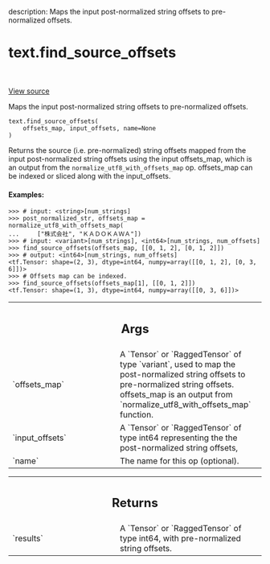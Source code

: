 description: Maps the input post-normalized string offsets to pre-normalized offsets.

<div itemscope itemtype="http://developers.google.com/ReferenceObject">
<meta itemprop="name" content="text.find_source_offsets" />
<meta itemprop="path" content="Stable" />
</div>

# text.find_source_offsets

<!-- Insert buttons and diff -->

<table class="tfo-notebook-buttons tfo-api nocontent" align="left">

</table>

<a target="_blank" href="https://github.com/tensorflow/text/tree/master/tensorflow_text/python/ops/normalize_ops.py">View source</a>



Maps the input post-normalized string offsets to pre-normalized offsets.

<pre class="devsite-click-to-copy prettyprint lang-py tfo-signature-link">
<code>text.find_source_offsets(
    offsets_map, input_offsets, name=None
)
</code></pre>



<!-- Placeholder for "Used in" -->

Returns the source (i.e. pre-normalized) string offsets mapped from the input
post-normalized string offsets using the input offsets_map, which is an output
from the `normalize_utf8_with_offsets_map` op. offsets_map can be indexed or
sliced along with the input_offsets.

#### Examples:

```
>>> # input: <string>[num_strings]
>>> post_normalized_str, offsets_map = normalize_utf8_with_offsets_map(
...     ["株式会社", "ＫＡＤＯＫＡＷＡ"])
>>> # input: <variant>[num_strings], <int64>[num_strings, num_offsets]
>>> find_source_offsets(offsets_map, [[0, 1, 2], [0, 1, 2]])
>>> # output: <int64>[num_strings, num_offsets]
<tf.Tensor: shape=(2, 3), dtype=int64, numpy=array([[0, 1, 2], [0, 3, 6]])>
>>> # Offsets map can be indexed.
>>> find_source_offsets(offsets_map[1], [[0, 1, 2]])
<tf.Tensor: shape=(1, 3), dtype=int64, numpy=array([[0, 3, 6]])>
```

<!-- Tabular view -->
 <table class="responsive fixed orange">
<colgroup><col width="214px"><col></colgroup>
<tr><th colspan="2"><h2 class="add-link">Args</h2></th></tr>

<tr>
<td>
`offsets_map`
</td>
<td>
A `Tensor` or `RaggedTensor` of type `variant`, used to map the
post-normalized string offsets to pre-normalized string offsets.
offsets_map is an output from `normalize_utf8_with_offsets_map` function.
</td>
</tr><tr>
<td>
`input_offsets`
</td>
<td>
A `Tensor` or `RaggedTensor` of type int64 representing the
the post-normalized string offsets,
</td>
</tr><tr>
<td>
`name`
</td>
<td>
The name for this op (optional).
</td>
</tr>
</table>



<!-- Tabular view -->
 <table class="responsive fixed orange">
<colgroup><col width="214px"><col></colgroup>
<tr><th colspan="2"><h2 class="add-link">Returns</h2></th></tr>

<tr>
<td>
`results`
</td>
<td>
A `Tensor` or `RaggedTensor` of type int64, with pre-normalized
string offsets.
</td>
</tr>
</table>

